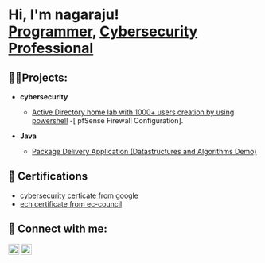 <h1>Hi, I'm nagaraju! <br/><a href="https://github.com/Nagaraju-pagidi">Programmer</a>, <a href="https://www.linkedin.com/in/nagarajupagidi/">Cybersecurity Professional</a></h1>

<h2>👨‍💻Projects:</h2>
 
   - <b>cybersecurity</b>
     - [Active Directory home lab with 1000+ users creation by using powershell](https://github.com/Nagaraju-pagidi/ActiveDirectoryHomeLab)
     -[ pfSense Firewall Configuration].
 

- <b>Java</b>
  - [Package Delivery Application (Datastructures and Algorithms Demo)](https://github.com/Package-Delivery-Pathfinding-Algorithm)
 
  
<h2>📜 Certifications</h2>

  - [cybersecurity certicate from google](https://www.linkedin.com/posts/nagarajupagidi_cybersecurity-cirtificate-activity-7168230325830045697-sRvq?utm_source=share&utm_medium=member_desktop)
  - [ech certificate from ec-council](https://www.linkedin.com/posts/nagarajupagidi_eccouncil-ethicalhacking-pentest-activity-7173719365681360897-n7sy?utm_source=share&utm_medium=member_desktop)
  


<h2> 🤳 Connect with me:</h2>

[<img align="left" alt="Jonathan Williams | Website" width="22px" src="https://em-content.zobj.net/thumbs/160/whatsapp/326/globe-with-meridians_1f310.png" />][Website]
[<img align="left" alt="Jonathan Williams | LinkedIn" width="22px" src="https://cdn.jsdelivr.net/npm/simple-icons@v3/icons/linkedin.svg" />][linkedin]

[Website]: https://jonthecyberguy.tech/
[linkedin]: https://www.linkedin.com/in/nagarajupagidi/

<!--
**nagaraju-pagidi ** is a ✨ _special_ ✨ repository because its `README.md` (this file) appears on your GitHub profile.

Here are some ideas to get you started:

- 🔭 I’m currently working on ...
- 🌱 I’m currently learning ...
- 👯 I’m looking to collaborate on ...
- 🤔 I’m looking for help with ...
- 💬 Ask me about ...
- 📫 How to reach me: ...
- 😄 Pronouns: ...
- ⚡ Fun fact: ...
-->
